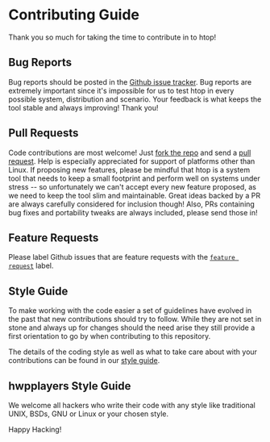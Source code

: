 Contributing Guide
==================

Thank you so much for taking the time to contribute in to htop!

Bug Reports
-----------

Bug reports should be posted in the [Github issue
tracker](https://github.com/htop-dev/htop/issues).
Bug reports are extremely important since it's impossible for us to test
htop in every possible system, distribution and scenario. Your feedback
is what keeps the tool stable and always improving!  Thank you!

Pull Requests
-------------

Code contributions are most welcome! Just [fork the
repo](https://github.com/htop-dev/htop) and send a [pull
request](https://github.com/htop-dev/htop/pulls).  Help is especially
appreciated for support of platforms other than Linux.  If proposing new
features, please be mindful that htop is a system tool that needs to keep a
small footprint and perform well on systems under stress -- so unfortunately
we can't accept every new feature proposed, as we need to keep the tool slim
and maintainable.  Great ideas backed by a PR are always carefully considered
for inclusion though!  Also, PRs containing bug fixes and portability tweaks
are always included, please send those in!

Feature Requests
----------------

Please label Github issues that are feature requests with the [`feature
request`](https://github.com/htop-dev/htop/issues?utf8=%E2%9C%93&q=is%3Aissue+label%3A%22feature+request%22+)
label.

Style Guide
-----------

To make working with the code easier a set of guidelines have evolved in
the past that new contributions should try to follow. While they are not set
in stone and always up for changes should the need arise they still provide
a first orientation to go by when contributing to this repository.

The details of the coding style as well as what to take care about with your
contributions can be found in our [style guide](docs/styleguide.md).

hwpplayers Style Guide
----------------------

We welcome all hackers who write their code with any style like traditional UNIX, BSDs, GNU or Linux or your chosen style.

Happy Hacking!
